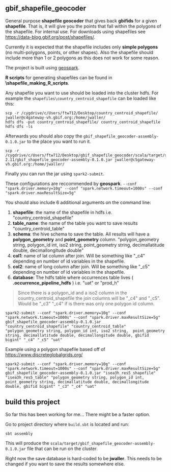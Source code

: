 ## gbif_shapefile_geocoder

General purpose **shapefile geocoder** that gives back **gbifids** for a given **shapefile**. That is, it will give you the points that fall within the polygons of the shapefile. For internal use. For downloads using shapefiles see https://data-blog.gbif.org/post/shapefiles/. 

Currently it is expected that the shapefile includes only **simple polygons** (no multi-polygons, points, or other shapes). Also the shapefile should include more than 1 or 2 polygons as this does not work for some reason.   

The project is built using [geospark](http://geospark.datasyslab.org/). 

**R scripts** for generating shapefiles can be found in **\shapefile_making_R_scripts**.

Any shapefile you want to use should be loaded into the cluster hdfs. For example the `shapefiles\country_centroid_shapefile` can be loaded like this: 

```
scp -r /cygdrive/c/Users/ftw712/Desktop/country_centroid_shapefile/ jwaller@c4gateway-vh.gbif.org:/home/jwaller/
hdfs dfs -put country_centroid_shapefile/ country_centroid_shapefile
hdfs dfs -ls 
```

Afterwards you should also copy the `gbif_shapefile_geocoder-assembly-0.1.0.jar` to the place you want to run it. 

```
scp -r /cygdrive/c/Users/ftw712/Desktop/gbif_shapefile_geocoder/scala/target/scala-2.11/gbif_shapefile_geocoder-assembly-0.1.0.jar jwaller@c5gateway-vh.gbif.org:/home/jwaller/
```

Finally you can run the jar using `spark2-submit`. 

These configurations are reccommended by **geospark**. `--conf "spark.driver.memory=10g" --conf "spark.network.timeout=1000s" --conf "spark.driver.maxResultSize=5g"`

You should also include 6 additional arguments on the command line: 

1. **shapefile**: the name of the shapefile in hdfs i.e. "country_centroid_shapefile" 
2. **table_name**: the name of the table you want to save results "country_centroid_table" 
3. **schema**: the hive schema to save the table. All results will have a **polygon_geometry** and **point_geometry** column. "polygon_geometry string, polygon_id int, iso2 string,  point_geometry string,  decimallatitude double, decimallongitude double" 
4. **col1**: name of lat column after join. Will be something like "_c4" depending on number of id variables in the shapefile. 
5. **col2**: name of long column after join. Will be something like "_c5" depending on number of id variables in the shapefile.
6. **database**:  The hdfs table where occurrences table lives ( **.occurrence_pipeline_hdfs** ) i.e. "uat" or "prod_h"

> Since there is a polygon_id and a iso2 column in the country_centroid_shapefile the join columns will be "_c4" and "_c5". Would be "_c3" "_c4" if is there was only one polygon id column.

```
spark2-submit --conf "spark.driver.memory=10g" --conf "spark.network.timeout=1000s" --conf "spark.driver.maxResultSize=5g" gbif_shapefile_geocoder-assembly-0.1.0.jar "country_centroid_shapefile" "country_centroid_table" "polygon_geometry string, polygon_id int, iso2 string,  point_geometry string, decimallatitude double, decimallongitude double, gbifid bigint" "_c4" "_c5" "uat"
```

Example using a polygon shapefile based off of https://www.discreteglobalgrids.org/

```
spark2-submit --conf "spark.driver.memory=10g" --conf "spark.network.timeout=1000s" --conf "spark.driver.maxResultSize=5g" gbif_shapefile_geocoder-assembly-0.1.0.jar "isea3h_res5_shapefile" "isea3h_res5_table" "polygon_geometry string, polygon_id int,  point_geometry string, decimallatitude double, decimallongitude double, gbifid bigint" "_c3" "_c4" "uat"
```` 


## build this project 

So far this has been working for me... There might be a faster option.

Go to project directory where `build.sbt` is located and run: 

```
sbt assembly 
```

This will produce the `scala/target/gbif_shapefile_geocoder-assembly-0.1.0.jar` file that can be run on the cluster. 

Right now the save database is hard-coded to be **jwaller**. This needs to be changed if you want to save the results somewhere else. 

